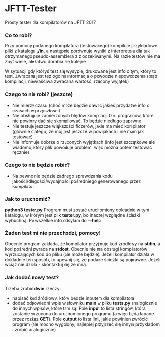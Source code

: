 # JFTT-Tester
Prosty tester dla kompilatorów na JFTT 2017

### Co to robi? ###
Przy pomocy podanego kompilatora (testowanego) kompiluje przykładowe pliki z katalogu **./in**, a następnie porównuje wyniki z interpretera dla tak otrzymanego pseudo-assemblera z z oczekiwanymi. Na razie testów nie ma zbyt wiele, ale łatwo dorabia się kolejne

W sytuacji gdy któryś test się wysypie, drukowane jest info o tym, który to test. Zwracana jest też ogólna informacja o powodzie niepowodzenia (błąd kompilacji, niewłaściwa zwracana wartość, rzucony wyjątek)


### Czego to nie robi? (jeszcze) ###
* Nie mierzy czasu (choć może będzie dawać jakieś przydatne info o czasach w przyszłości)
* Nie obsługuje zamierzonych błędów kompilacji tzn. programów, które nie powinny dać się skompilować. To będzie niedługo zapewne
* Nie testuje jeszcze większości ficzerów, jakie ma mieć kompilator (głównie dlatego, że mój jest jeszcze w powijakach i nie mam jak testować)
* Nie informuje dobrze o rzuconych wyjątkach (info jest szczątkowe ale wiadomo, który plik powoduje problem, więc można potem testować ręcznie)

### Czego to nie będzie robić? ###
* Na pewno nie będzie żadnego sprawdzania kodu jakości/długości/wydajności pośredniego generowanego przez kompilator.


### Jak to uruchomić? ###
**python3 tester.py**
Program musi zostać uruchomiony dokładnie w tym katalogu, w którym jest plik **tester.py**, bo inaczej względne ścieżki wybuchną. Po wszelkie info odsyłam do **--help**

### Żaden test mi nie przechodzi, pomocy! ###
Obecnie program zakłada, że kompilator przyjmuje kod źródłowy na **stdin**, a kod pośredni zwraca na **stdout**. Obecnie nie ma obsługi kompilatorów wyrzucających kod do pliku (ale może będzie).
Jeżeli kompilator działa w dokładnie ten sposób, to upewnij się, że podane ścieżki są poprawne. Jeżeli wciąż nie działa - skontaktuj się ze mną.


### Jak dodać nowy test? ###
Trzeba zrobić **dwie** rzeczy:
* napisać kod źródłowy, który będzie inputem dla kompilatora
* dodać odpowiedni wpis w słowniku **main** w pliku **tests.py** analogicznie do innych wpisów, które tam są. Pole **input** to lista stringów, która zostanie wrzucona do uruchomionego programu (a więc będą łapane przez rozkaz **GET**). Pole **output** to lista linii, jakie powinien zwrócić program (ale mocno wygolony, najlepiej przyjrzeć się innym przykładom i zrobić analogicznie)
